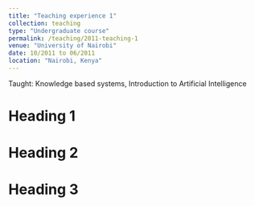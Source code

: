 ```yaml
---
title: "Teaching experience 1"
collection: teaching
type: "Undergraduate course"
permalink: /teaching/2011-teaching-1
venue: "University of Nairobi"
date: 10/2011 to 06/2011
location: "Nairobi, Kenya"
---
```


Taught: Knowledge based systems, Introduction to Artificial Intelligence

Heading 1
======

Heading 2
======

Heading 3
======